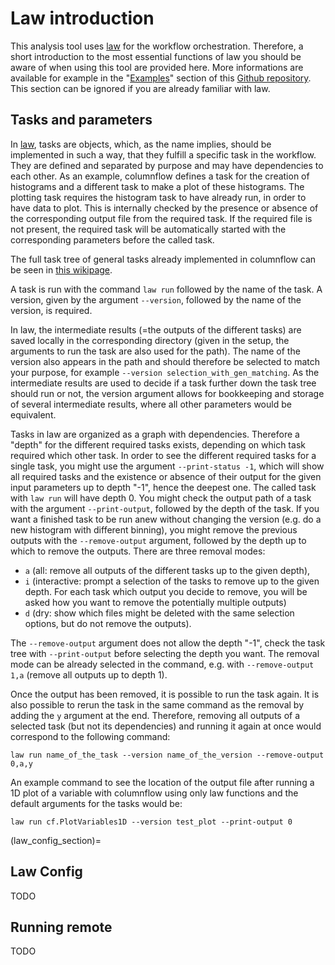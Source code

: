 # Law introduction

This analysis tool uses [law](https://github.com/riga/law) for the workflow orchestration.
Therefore, a short introduction to the most essential functions of law you should be
aware of when using this tool are provided here. More informations are available for example in the
"[Examples]((https://github.com/riga/law#examples))" section of this
[Github repository](https://github.com/riga/law). This section can be ignored if you are already
familiar with law.

## Tasks and parameters

In [law](https://github.com/riga/law), tasks are objects, which, as the name implies, should be
implemented in such a way, that they fulfill a specific task in the workflow. They are defined and
separated by purpose and may have dependencies to each other. As an example, columnflow defines a
task for the creation of histograms and a different task to make a plot of these histograms. The
plotting task requires the histogram task to have already run, in order to have data to plot. This
is internally checked by the presence or absence of the corresponding output file from the required
task. If the required file is not present, the required task will be automatically started with the
corresponding parameters before the called task.

The full task tree of general tasks already implemented in columnflow can be seen in
[this wikipage](https://github.com/columnflow/columnflow/wiki#default-task-graph).

A task is run with the command ```law run``` followed by the name of the task.
A version, given by the argument ```--version```, followed by the name of the version, is required.

In law, the intermediate results (=the outputs of the different tasks) are saved locally in the
corresponding directory (given in the setup, the arguments to run the task are also used for the path).
The name of the version also appears in the path and should therefore be selected to match your
purpose, for example ```--version selection_with_gen_matching```. As the intermediate results are
used to decide if a task further down the task tree should run or not, the version argument allows
for bookkeeping and storage of several intermediate results, where all other parameters would be
equivalent.


Tasks in law are organized as a graph with dependencies. Therefore a "depth" for the different
required tasks exists, depending on which task required which other task. In order to see the
different required tasks for a single task, you might use the argument ```--print-status -1```,
which will show all required tasks and the existence or absence of their output for the given input
parameters up to depth "-1", hence the deepest one. The called task with ```law run``` will have
depth 0. You might check the output path of a task with the argument ```--print-output```,
followed by the depth of the task. If you want a finished task to be run anew without changing
the version (e.g. do a new histogram with different binning), you might remove the previous
outputs with the ```--remove-output``` argument, followed by the depth up to which to remove the
outputs. There are three removal modes:
- ```a``` (all: remove all outputs of the different tasks up to the given depth),
- ```i``` (interactive: prompt a selection of the tasks to remove up to the given depth. For each
task which output you decide to remove, you will be asked how you want to remove the potentially
multiple outputs)
- ```d``` (dry: show which files might be deleted with the same selection options, but do not remove
        the outputs).

The ```--remove-output``` argument does not allow the depth "-1", check the task
tree with ```--print-output``` before selecting the depth you want. The removal mode
can be already selected in the command, e.g. with ```--remove-output 1,a``` (remove all outputs up
to depth 1).

Once the output has been removed, it is possible to run the task again. It is also possible to
rerun the task in the same command as the removal by adding the ```y``` argument at the end.
Therefore, removing all outputs of a selected task (but not its dependencies) and running it again
at once would correspond to the following command:

```shell
law run name_of_the_task --version name_of_the_version --remove-output 0,a,y
```

An example command to see the location of the output file after running a 1D plot of a variable
with columnflow using only law functions and the default arguments for the tasks would be:

```shell
law run cf.PlotVariables1D --version test_plot --print-output 0
```

(law_config_section)=
## Law Config

TODO

## Running remote

TODO
